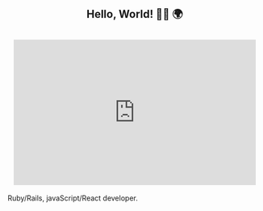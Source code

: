 <h2 align="center">Hello, World! 👋🏼 🌍</h2>

<h2 align="center"><iframe src="https://giphy.com/embed/96X6Pjaquq7cI" width="480" height="288" frameBorder="0" class="giphy-embed" allowFullScreen></iframe></h2>

Ruby/Rails, javaScript/React developer.

